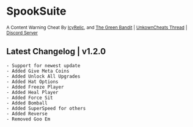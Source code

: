 # SpookSuite
<sup>A Content Warning Cheat By [IcyRelic](https://github.com/icyrelic), and [The Green Bandit](https://www.unknowncheats.me/forum/members/4713314.html) | [UnkownCheats Thread](https://www.unknowncheats.me/forum/other-games/631549-spooksuite-content-warning-cheat.html) | [Discord Server](https://discord.gg/D6wuXEnfhP)</sup>


## Latest Changelog | v1.2.0
```
- Support for newest update
- Added Give Meta Coins
- Added Unlock All Upgrades
- Added Hat Options
- Added Freeze Player
- Added Heal Player
- Added Force Sit
- Added Bomball
- Added SuperSpeed for others
- Added Reverse
- Removed Goo Em
```

